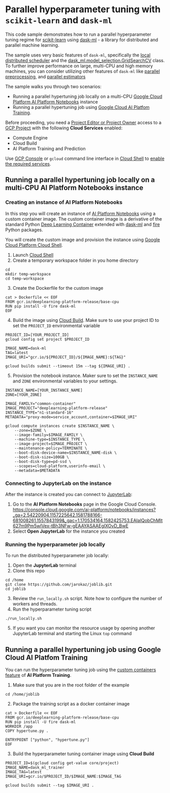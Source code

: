 # Parallel hyperparameter tuning with `scikit-learn` and `dask-ml`

This code sample demonstrates how to run a parallel hyperparameter tuning regime for [scikit-learn](https://scikit-learn.org/stable/) using [dask-ml](https://ml.dask.org/index.html) - a library for distributed and parallel machine learning.

The sample uses very basic features of `dask-ml`, specifically the [local distributed scheduler](https://docs.dask.org/en/latest/setup/single-distributed.html) and the [dask_ml.model_selection.GridSearchCV](https://ml.dask.org/hyper-parameter-search.html) class. To further improve performance on large, multi-CPU and high memory machines, you can consider utilizing other features of `dask-ml` like [parallel preprocessing](https://ml.dask.org/preprocessing.html), and [parallel estimators](https://ml.dask.org/glm.html)

The sample walks you through two scenarios:
- Running a parallel hypertuning job locally on a multi-CPU [Google Cloud Platform AI Platform Notebooks](https://cloud.google.com/ai-platform-notebooks) instance
- Running a parallel hypertuning job using [Google Cloud AI Platfom Training](https://cloud.google.com/ai-platform/training/docs/overview).

Before proceeding, you need a [Project Editor or Project Owner](https://cloud.google.com/iam/docs/understanding-roles) access to a [GCP Project](https://cloud.google.com/docs/overview) with the following **Cloud Services** enabled:
- Compute Engine
- Cloud Build
- AI Platform Training and Prediction

Use [GCP Console](https://console.cloud.google.com/) or `gcloud` command line interface in [Cloud Shell](https://cloud.google.com/shell/docs/) to [enable the required services](https://cloud.google.com/service-usage/docs/enable-disable). 

## Running a parallel hypertuning job locally on a multi-CPU AI Platform Notebooks instance

### Creating an instance of AI Platform Notebooks 
In this step you will create an instance of [AI Platform Notebooks](https://cloud.google.com/ai-platform-notebooks) using a custom container image. The custom container image is a derivative of the standard Python [Deep Learning Container](https://cloud.google.com/ai-platform/deep-learning-containers/) extended with [dask-ml](https://pypi.org/project/dask-ml/) and [fire](https://google.github.io/python-fire/guide/) Python packages.

You will create the custom image and provision the instance using [Google Cloud Platform Cloud Shell](https://cloud.google.com/shell).

1. Launch [Cloud Shell](https://cloud.google.com/shell/docs/launching-cloud-shell)
2. Create a temporary workspace folder in you home directory
```
cd
mkdir temp-workspace
cd temp-workspace
```
3. Create the Dockerfile for the custom image
```
cat > Dockerfile << EOF
FROM gcr.io/deeplearning-platform-release/base-cpu
RUN pip install -U fire dask-ml
EOF
```
4. Build the image using [Cloud Build](https://cloud.google.com/cloud-build). Make sure to use your project ID to set the `PROJECT_ID` environmental variable
```
PROJECT_ID=[YOUR_PROJECT_ID]
gcloud config set project $PROJECT_ID

IMAGE_NAME=dask-ml
TAG=latest
IMAGE_URI="gcr.io/${PROJECT_ID}/${IMAGE_NAME}:${TAG}"

gcloud builds submit --timeout 15m --tag ${IMAGE_URI} .
```
5. Provision the notebook instance. Maker sure to set the `INSTANCE_NAME` and `ZONE` environmental variables to your settings.
```
INSTANCE_NAME=[YOUR_INSTANCE_NAME]
ZONE=[YOUR_ZONE]

IMAGE_FAMILY="common-container"
IMAGE_PROJECT="deeplearning-platform-release"
INSTANCE_TYPE="n1-standard-16"
METADATA="proxy-mode=service_account,container=$IMAGE_URI"

gcloud compute instances create $INSTANCE_NAME \
    --zone=$ZONE \
    --image-family=$IMAGE_FAMILY \
    --machine-type=$INSTANCE_TYPE \
    --image-project=$IMAGE_PROJECT \
    --maintenance-policy=TERMINATE \
    --boot-disk-device-name=$INSTANCE_NAME-disk \
    --boot-disk-size=100GB \
    --boot-disk-type=pd-ssd \
    --scopes=cloud-platform,userinfo-email \
    --metadata=$METADATA
```

### Connecting to JupyterLab on the instance
After the instance is created you can connect to [JupyterLab](https://jupyter.org/):
1. Go to the **AI Platform Notebooks** page in the Google Cloud Console.
https://console.cloud.google.com/ai-platform/notebooks/instances?_ga=2.54220904.1157225642.1581788166-681008261.1557843199&_gac=1.170534164.1582425753.EAIaIQobChMIt627m9Pm5wIVex-tBh3NFw-gEAAYASAAEgIXOvD_BwE
2. Select **Open JupyterLab** for the instance you created

### Running the hyperparameter job locally
To run the distributed hyperparameter job locally:
1. Open the **JupyterLab** terminal
2. Clone this repo
```
cd /home
git clone https://github.com/jarokaz/joblib.git
cd joblib
```
3. Review the `run_locally.sh` script. Note how to configure the number of workers and threads. 
4. Run the hyperparameter tuning script
```
./run_locally.sh
```
5. If you want you can monitor the resource usage by opening another JupyterLab terminal and starting the Linux `top` command

## Running a parallel hypertuning job using Google Cloud AI Platfom Training

You can run the hyperparameter tuning job using the [custom containers feature](https://cloud.google.com/ai-platform/training/docs/using-containers) of **AI Platform Training**.

1. Make sure that you are in the root folder of the example
```
cd /home/joblib
```
2. Package the training script as a docker container image
```
cat > Dockerfile << EOF
FROM gcr.io/deeplearning-platform-release/base-cpu
RUN pip install -U fire dask-ml
WORKDIR /app
COPY hypertune.py .

ENTRYPOINT ["python", "hypertune.py"]
EOF
```
3. Build the hyperparameter tuning container image using **Cloud Build**
```
PROJECT_ID=$(gcloud config get-value core/project)
IMAGE_NAME=dask_ml_trainer
IMAGE_TAG=latest
IMAGE_URI=gcr.io/$PROJECT_ID/$IMAGE_NAME:$IMAGE_TAG

gcloud builds submit --tag $IMAGE_URI .
```
